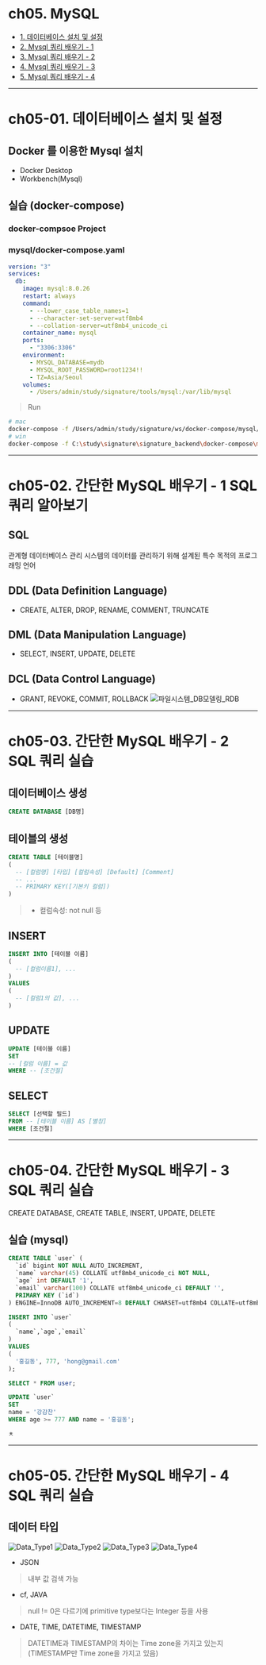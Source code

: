 # ch05. MySQL
- [1. 데이터베이스 설치 및 설정](#ch05-01-데이터베이스-설치-및-설정)
- [2. Mysql 쿼리 배우기 - 1](#ch05-02-간단한-mysql-배우기---1-sql-쿼리-알아보기)
- [3. Mysql 쿼리 배우기 - 2](#ch05-03-간단한-mysql-배우기---2-sql-쿼리-실습)
- [4. Mysql 쿼리 배우기 - 3](#ch05-04-간단한-mysql-배우기---3-sql-쿼리-실습)
- [5. Mysql 쿼리 배우기 - 4](#ch05-05-간단한-mysql-배우기---4-sql-쿼리-실습)

--------------------------------------------------------------------------------------------------------------------------------
# ch05-01. 데이터베이스 설치 및 설정
## Docker 를 이용한 Mysql 설치
- Docker Desktop
- Workbench(Mysql)

## 실습 (docker-compose)
### docker-compsoe Project
### mysql/docker-compose.yaml
```yaml
version: "3"
services:
  db:
    image: mysql:8.0.26
    restart: always
    command:
      - --lower_case_table_names=1
      - --character-set-server=utf8mb4
      - --collation-server=utf8mb4_unicode_ci
    container_name: mysql
    ports:
      - "3306:3306"
    environment:
      - MYSQL_DATABASE=mydb
      - MYSQL_ROOT_PASSWORD=root1234!!
      - TZ=Asia/Seoul
    volumes:
      - /Users/admin/study/signature/tools/mysql:/var/lib/mysql
```
> Run
```sh
# mac
docker-compose -f /Users/admin/study/signature/ws/docker-compose/mysql/mysql/docker-compose.yaml up -d
# win
docker-compose -f C:\study\signature\signature_backend\docker-compose\mysql_win\mysql\docker-compose.yaml up -d
```


--------------------------------------------------------------------------------------------------------------------------------
# ch05-02. 간단한 MySQL 배우기 - 1 SQL 쿼리 알아보기
## SQL
관계형 데이터베이스 관리 시스템의 데이터를 관리하기 위해 설계된 특수 목적의 프로그래밍 언어
## DDL (Data Definition Language)
- CREATE, ALTER, DROP, RENAME, COMMENT, TRUNCATE
## DML (Data Manipulation Language)
- SELECT, INSERT, UPDATE, DELETE
## DCL (Data Control Language)
- GRANT, REVOKE, COMMIT, ROLLBACK
![파일시스템_DB모델링_RDB](./images/fileSystem_dbModeling_RDB.png)


--------------------------------------------------------------------------------------------------------------------------------
# ch05-03. 간단한 MySQL 배우기 - 2 SQL 쿼리 실습
## 데이터베이스 생성
```sql
CREATE DATABASE [DB명]
```

## 테이블의 생성
```sql
CREATE TABLE [테이블명]
(
  -- [컬럼명] [타입] [컬럼속성] [Default] [Comment]
  -- ...
  -- PRIMARY KEY([기본키 컬럼])
)
```
> - 컬럼속성: not null 등

## INSERT
```sql
INSERT INTO [테이블 이름] 
(
  -- [컬럼이름1], ...
) 
VALUES
(
  -- [컬럼1의 값], ...
)
```

## UPDATE
```sql
UPDATE [테이블 이름] 
SET 
-- [컬럼 이름] = 값
WHERE -- [조건절]
```

## SELECT
```sql
SELECT [선택할 필드]
FROM -- [테이블 이름] AS [별칭]
WHERE [조건절]
```


--------------------------------------------------------------------------------------------------------------------------------
# ch05-04. 간단한 MySQL 배우기 - 3 SQL 쿼리 실습
CREATE DATABASE, CREATE TABLE, INSERT, UPDATE, DELETE
## 실습 (mysql)
```sql
CREATE TABLE `user` (
  `id` bigint NOT NULL AUTO_INCREMENT,
  `name` varchar(45) COLLATE utf8mb4_unicode_ci NOT NULL,
  `age` int DEFAULT '1',
  `email` varchar(100) COLLATE utf8mb4_unicode_ci DEFAULT '',
  PRIMARY KEY (`id`)
) ENGINE=InnoDB AUTO_INCREMENT=8 DEFAULT CHARSET=utf8mb4 COLLATE=utf8mb4_unicode_ci
```
```sql
INSERT INTO `user`
(
  `name`,`age`,`email`
)
VALUES
(
  '홍길동', 777, 'hong@gmail.com'
);

SELECT * FROM user;

UPDATE `user`
SET
name = '강감찬'
WHERE age >= 777 AND name = '홍길동';

ㅊ
```


--------------------------------------------------------------------------------------------------------------------------------
# ch05-05. 간단한 MySQL 배우기 - 4 SQL 쿼리 실습
## 데이터 타입
![Data_Type1](./images/db_type_1.png)
![Data_Type2](./images/db_type_2.png)
![Data_Type3](./images/db_type_3.png)
![Data_Type4](./images/db_type_4.png)
- JSON
> 내부 값 검색 가능
- cf, JAVA 
> null != 0은 다르기에 primitive type보다는 Integer 등을 사용
- DATE, TIME, DATETIME, TIMESTAMP
> DATETIME과 TIMESTAMP의 차이는 Time zone을 가지고 있는지(TIMESTAMP만 Time zone을 가지고 있음)